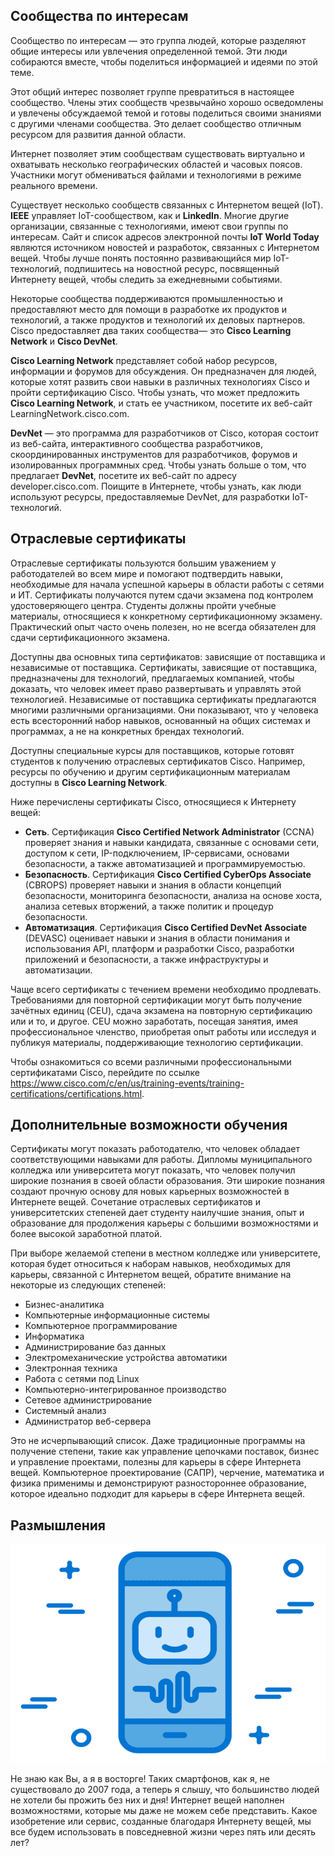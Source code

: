 <!-- 6.2.1 -->
##  Сообщества по интересам

Сообщество по интересам — это группа людей, которые разделяют общие интересы или увлечения определенной темой. Эти люди собираются вместе, чтобы поделиться информацией и идеями по этой теме.

Этот общий интерес позволяет группе превратиться в настоящее сообщество. Члены этих сообществ чрезвычайно хорошо осведомлены и увлечены обсуждаемой темой и готовы поделиться своими знаниями с другими членами сообщества. Это делает сообщество отличным ресурсом для развития данной области.

Интернет позволяет этим сообществам существовать виртуально и охватывать несколько географических областей и часовых поясов. Участники могут обмениваться файлами и технологиями в режиме реального времени.

Существует несколько сообществ связанных с Интернетом вещей (IoT). **IEEE** управляет IoT-сообществом, как и **LinkedIn**. Многие другие организации, связанные с технологиями, имеют свои группы по интересам. Сайт и список адресов электронной почты **IoT World Today** являются источником новостей и разработок, связанных с Интернетом вещей. Чтобы лучше понять постоянно развивающийся мир IoT-технологий, подпишитесь на новостной ресурс, посвященный Интернету вещей, чтобы следить за ежедневными событиями.

Некоторые сообщества поддерживаются промышленностью и предоставляют место для помощи в разработке их продуктов и технологий, а также продуктов и технологий их деловых партнеров. Cisco предоставляет два таких сообщества— это **Cisco Learning Network** и **Cisco DevNet**.

**Cisco Learning Network** представляет собой набор ресурсов, информации и форумов для обсуждения. Он предназначен для людей, которые хотят развить свои навыки в различных технологиях Cisco и пройти сертификацию Cisco. Чтобы узнать, что может предложить **Cisco Learning Network**, и стать ее участником, посетите их веб-сайт LearningNetwork.cisco.com.

**DevNet** — это программа для разработчиков от Cisco, которая состоит из веб-сайта, интерактивного сообщества разработчиков, скоординированных инструментов для разработчиков, форумов и изолированных программных сред. Чтобы узнать больше о том, что предлагает **DevNet**, посетите их веб-сайт по адресу developer.cisco.com. Поищите в Интернете, чтобы узнать, как люди используют ресурсы, предоставляемые DevNet, для разработки IoT-технологий.

<!-- 6.2.2 -->
## Отраслевые сертификаты

Отраслевые сертификаты пользуются большим уважением у работодателей во всем мире и помогают подтвердить навыки, необходимые для начала успешной карьеры в области работы с сетями и ИТ. Сертификаты получаются путем сдачи экзамена под контролем удостоверяющего центра. Студенты должны пройти учебные материалы, относящиеся к конкретному сертификационному экзамену. Практический опыт часто очень полезен, но не всегда обязателен для сдачи сертификационного экзамена.

Доступны два основных типа сертификатов: зависящие от поставщика и независимые от поставщика. Сертификаты, зависящие от поставщика, предназначены для технологий, предлагаемых компанией, чтобы доказать, что человек имеет право развертывать и управлять этой технологией. Независимые от поставщика сертификаты предлагаются многими различными организациями. Они показывают, что у человека есть всесторонний набор навыков, основанный на общих системах и программах, а не на конкретных брендах технологий.

Доступны специальные курсы для поставщиков, которые готовят студентов к получению отраслевых сертификатов Cisco. Например, ресурсы по обучению и другим сертификационным материалам доступны в **Cisco Learning Network**.

Ниже перечислены сертификаты Cisco, относящиеся к Интернету вещей:

* **Сеть**. Сертификация **Cisco Certified Network Administrator** (CCNA) проверяет знания и навыки кандидата, связанные с основами сети, доступом к сети, IP-подключением, IP-сервисами, основами безопасности, а также автоматизацией и программируемостью.
* **Безопасность**. Сертификация **Cisco Certified CyberOps Associate** (CBROPS) проверяет навыки и знания в области концепций безопасности, мониторинга безопасности, анализа на основе хоста, анализа сетевых вторжений, а также политик и процедур безопасности.
* **Автоматизация**. Сертификация **Cisco Certified DevNet Associate** (DEVASC) оценивает навыки и знания в области понимания и использования API, платформ и разработки Cisco, разработки приложений и безопасности, а также инфраструктуры и автоматизации.

Чаще всего сертификаты с течением времени необходимо продлевать. Требованиями для повторной сертификации могут быть получение зачётных единиц (CEU), сдача экзамена на повторную сертификацию или и то, и другое. CEU можно заработать, посещая занятия, имея профессиональное членство, приобретая опыт работы или исследуя и публикуя материалы, поддерживающие технологию сертификации.

Чтобы ознакомиться со всеми различными профессиональными сертификатами Cisco, перейдите по ссылке https://www.cisco.com/c/en/us/training-events/training-certifications/certifications.html.

<!-- 6.2.3 -->
## Дополнительные возможности обучения

Сертификаты могут показать работодателю, что человек обладает соответствующими навыками для работы. Дипломы муниципального колледжа или университета могут показать, что человек получил широкие познания в своей области образования. Эти широкие познания создают прочную основу для новых карьерных возможностей в Интернете вещей. Сочетание отраслевых сертификатов и университетских степеней дает студенту наилучшие знания, опыт и образование для продолжения карьеры с большими возможностями и более высокой заработной платой.

При выборе желаемой степени в местном колледже или университете, которая будет относиться к наборам навыков, необходимых для карьеры, связанной с Интернетом вещей, обратите внимание на некоторые из следующих степеней:

* Бизнес-аналитика
* Компьютерные информационные системы
* Компьютерное программирование
* Информатика
* Администрирование баз данных
* Электромеханические устройства автоматики
* Электронная техника
* Работа с сетями под Linux
* Компьютерно-интегрированное производство
* Сетевое администрирование
* Системный анализ
* Администратор веб-сервера

Это не исчерпывающий список. Даже традиционные программы на получение степени, такие как управление цепочками поставок, бизнес и управление проектами, полезны для карьеры в сфере Интернета вещей. Компьютерное проектирование (САПР), черчение, математика и физика применимы и демонстрируют разностороннее образование, которое идеально подходит для карьеры в сфере Интернета вещей.

<!-- 6.2.5 -->
## Размышления 
![](./assets/6.2.5.png)


Не знаю как Вы, а я в восторге! Таких смартфонов, как я, не существовало до 2007 года, а теперь я слышу, что большинство людей не хотели бы прожить без них и дня! Интернет вещей наполнен возможностями, которые мы даже не можем себе представить. Какое изобретение или сервис, созданные благодаря Интернету вещей, мы все будем использовать в повседневной жизни через пять или десять лет?